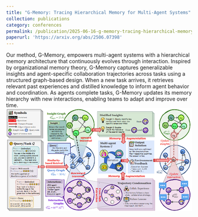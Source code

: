 ```yaml
---
title: "G-Memory: Tracing Hierarchical Memory for Multi-Agent Systems"
collection: publications
category: conferences
permalink: /publication/2025-06-16-g-memory-tracing-hierarchical-memory-for-multi-agent-systems
paperurl: 'https://arxiv.org/abs/2506.07398'
---
```


Our method, G-Memory, empowers multi-agent systems with a hierarchical memory architecture that continuously evolves through interaction. Inspired by organizational memory theory, G-Memory captures generalizable insights and agent-specific collaboration trajectories across tasks using a structured graph-based design. When a new task arrives, it retrieves relevant past experiences and distilled knowledge to inform agent behavior and coordination. As agents complete tasks, G-Memory updates its memory hierarchy with new interactions, enabling teams to adapt and improve over time.
![G-Memory](g-memory.png)
